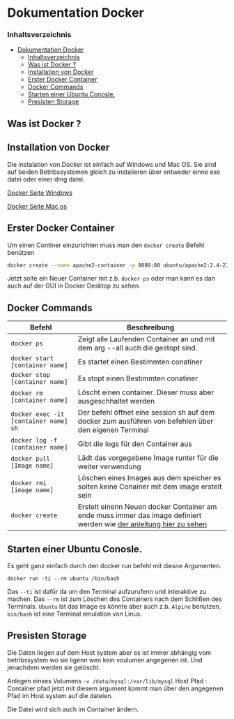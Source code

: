 # Dokumentation Docker

### Inhaltsverzeichnis

- [Dokumentation Docker](#dokumentation-docker)
    - [Inhaltsverzeichnis](#inhaltsverzeichnis)
  - [Was ist Docker ?](#was-ist-docker-)
  - [Installation von Docker](#installation-von-docker)
  - [Erster Docker Container](#erster-docker-container)
  - [Docker Commands](#docker-commands)
  - [Starten einer Ubuntu Conosle.](#starten-einer-ubuntu-conosle)
  - [Presisten Storage](#presisten-storage)

## Was ist Docker ?

## Installation von Docker

Die instalation von Docker ist einfach auf Windows und Mac OS.  Sie sind auf beiden Betribssystemen gleich zu instalieren über entweder einne exe datei oder einer dmg datei.

[Docker Seite Windows](https://docs.docker.com/desktop/install/windows-install/)

[Docker Seite Mac os](https://docs.docker.com/desktop/install/mac-install/)

## Erster Docker Container

Um einen Continer einzurichten muss man den `docker create` Befehl benützen

```sh
docker create --name apache2-container -p 8080:80 ubuntu/apache2:2.4-22.04_beta
```

Jetzt solte ein Neuer Container mit z.b. `docker ps` oder man kann es dan auch auf der GUI in Docker Desktop zu sehen.

## Docker Commands

| Befehl | Beschreibung |
| ----------- | ----------- |
| `docker ps` | Zeigt alle Laufenden Container an und mit dem arg --all auch die gestopt sind. |
| `docker start [container name]` | Es startet einen Bestimmten conatiner|
| `docker stop [container name]` | Es stopt einen Bestimmten conatiner|
| `docker rm [container name]` | Löscht einen container. Dieser muss aber ausgeschhaltet werden |
| `docker exec -it [container name] sh` | Der befehl öffnet eine session sh auf dem docker zum ausführen von befehlen über den eigenen Terminal |
|`docker log -f [container name]` | Gibt die logs für den Container aus|
| `docker pull [Image name]` | Lädt das vorgegebene Image runter für die weiter verwendung |
| `docker rmi [image name]` | Löschen eines Images aus dem speicher es solten keine Conainer mit dem image erstelt sein |
| `docker create`| Erstelt einenn Neuen docker Container am ende muss immer das image definiert werden wie [der anleitung hier zu sehen](#installation-von-docker) |



## Starten einer Ubuntu Conosle.

Es geht ganz einfach durch den docker run befehl mit diesne Argumenten.

`docker run -ti --rm ubuntu /bin/bash`

Das `--ti` ist dafür da um den Terminal aufzurufenn und interaktive zu machen.
Das `--rm` ist zum Löschen des  Containers nach dem Schlißen des Terminals.
`Ubuntu` Ist das Image es könnte aber auch z.b. `Alpine` benutzen.
`bin/bash` ist eine Terminal emulation von Linux.


## Presisten Storage

Die Daten liegen auf dem Host system aber es ist immer abhängig vom betribssystem wo sie ligenn wen kein voulumen angegenen ist. Und jenachdem werden sie gelöscht.

Anlegen einses Volumens
`-v /data/mysql:/var/lib/mysql` Host Pfad : Container pfad
jetzt mit diesem argument kommt man über den angegenen Pfad im Host system auf die dateien.

Die Datei wird sich auch im Container ändern.